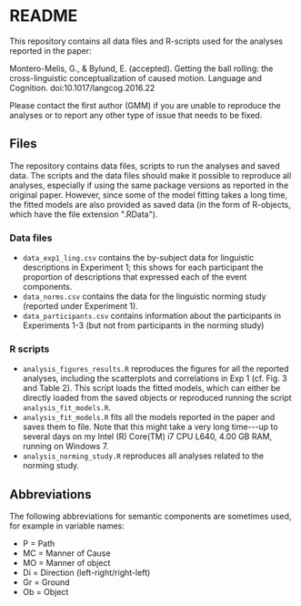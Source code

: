 README
======

This repository contains all data files and R-scripts used for the analyses
reported in the paper:

Montero-Melis, G., & Bylund, E. (accepted). Getting the ball rolling: the cross-linguistic conceptualization of caused motion. Language and Cognition. doi:10.1017/langcog.2016.22

Please contact the first author (GMM) if you are unable to reproduce the analyses or to report any other type of issue that needs to be fixed.


Files
-----

The repository contains data files, scripts to run the analyses and saved data.
The scripts and the data files should make it possible to reproduce all analyses,
especially if using the same package versions as reported in the original paper.
However, since some of the model fitting takes a long time, the fitted models
are also provided as saved data (in the form of R-objects, which have the file
extension ".RData").

### Data files

- `data_exp1_ling.csv` contains the by-subject data for linguistic descriptions in Experiment 1; this shows for each participant the proportion of descriptions that expressed each of the event components.
- `data_norms.csv` contains the data for the linguistic norming study (reported under Experiment 1).
- `data_participants.csv` contains information about the participants in Experiments 1-3 (but not from participants in the norming study)


### R scripts

- `analysis_figures_results.R` reproduces the figures for all the reported analyses, including the scatterplots and correlations in Exp 1 (cf. Fig. 3 and Table 2). This script loads the fitted models, which can either be directly loaded from the saved objects or reproduced running the script `analysis_fit_models.R`.
- `analysis_fit_models.R` fits all the models reported in the paper and saves them to file. Note that this might take a very long time---up to several days on my Intel (R) Core(TM) i7 CPU L640, 4.00 GB RAM, running on Windows 7.
- `analysis_norming_study.R` reproduces all analyses related to the norming study.


Abbreviations
-------------

The following abbreviations for semantic components are sometimes used, for
example in variable names:

- P = Path
- MC = Manner of Cause
- MO = Manner of object
- Di = Direction (left-right/right-left)
- Gr = Ground
- Ob = Object
